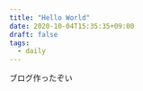 ```yaml
---
title: "Hello World"
date: 2020-10-04T15:35:35+09:00
draft: false
tags:
  - daily
---
```


ブログ作ったぞい

